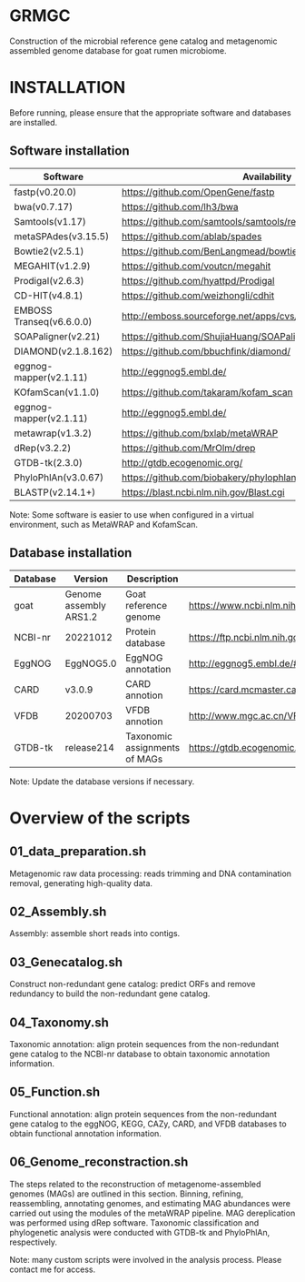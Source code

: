 # GRMGC
Construction of the microbial reference gene catalog and metagenomic assembled genome database for goat rumen microbiome.
# INSTALLATION
Before running, please ensure that the appropriate software and databases are installed.
## Software installation
|Software   |Availability   |
|--|--|
|fastp(v0.20.0)   |https://github.com/OpenGene/fastp   |
|bwa(v0.7.17)   |https://github.com/lh3/bwa   |
|Samtools(v1.17)   |https://github.com/samtools/samtools/releases/   |
|metaSPAdes(v3.15.5)   |https://github.com/ablab/spades   |
|Bowtie2(v2.5.1)   |https://github.com/BenLangmead/bowtie2   |
|MEGAHIT(v1.2.9)   |https://github.com/voutcn/megahit  |
|Prodigal(v2.6.3)   |https://github.com/hyattpd/Prodigal   |
|CD-HIT(v4.8.1)   |https://github.com/weizhongli/cdhit   |
|EMBOSS Transeq(v6.6.0.0)   |http://emboss.sourceforge.net/apps/cvs/emboss/apps/transeq.html  |
|SOAPaligner(v2.21)   |https://github.com/ShujiaHuang/SOAPaligner   |
|DIAMOND(v2.1.8.162)   |https://github.com/bbuchfink/diamond/   |
|eggnog-mapper(v2.1.11)   |http://eggnog5.embl.de/   |
|KOfamScan(v1.1.0)   |https://github.com/takaram/kofam_scan   |
|eggnog-mapper(v2.1.11)   |http://eggnog5.embl.de/   |
|metawrap(v1.3.2)   |https://github.com/bxlab/metaWRAP   |
|dRep(v3.2.2)   |https://github.com/MrOlm/drep   |
|GTDB-tk(2.3.0)   |http://gtdb.ecogenomic.org/   |
|PhyloPhlAn(v3.0.67)   |https://github.com/biobakery/phylophlan   |
|BLASTP(v2.14.1+)   |https://blast.ncbi.nlm.nih.gov/Blast.cgi   |

Note: Some software is easier to use when configured in a virtual environment, such as MetaWRAP and KofamScan.
## Database installation
|Database   |Version   |Description   |Availability   |
|--|--|--|--|
|goat   |Genome assembly ARS1.2   |Goat reference genome   |https://www.ncbi.nlm.nih.gov/datasets/genome/GCF_001704415.2/|
|NCBI-nr   | 20221012  |Protein database   |https://ftp.ncbi.nlm.nih.gov/blast/db/FASTA/   |
|EggNOG   |EggNOG5.0   |EggNOG annotation	|http://eggnog5.embl.de/#/app/downloads  |
|CARD   |v3.0.9   |CARD annotion   |https://card.mcmaster.ca   |   
|VFDB   |20200703   |VFDB annotion   |http://www.mgc.ac.cn/VFs/main.htm   |
|GTDB-tk   |release214    |Taxonomic assignments of MAGs   |https://gtdb.ecogenomic.org/downloads   |

Note: Update the database versions if necessary.

# Overview of the scripts
## 01_data_preparation.sh
Metagenomic raw data processing: reads trimming and DNA contamination removal, generating high-quality data.
## 02_Assembly.sh
Assembly: assemble short reads into contigs.
## 03_Genecatalog.sh
Construct non-redundant gene catalog: predict ORFs and remove redundancy to build the non-redundant gene catalog.
## 04_Taxonomy.sh
Taxonomic annotation: align protein sequences from the non-redundant gene catalog to the NCBI-nr database to obtain taxonomic annotation information.
## 05_Function.sh
Functional annotation: align protein sequences from the non-redundant gene catalog to the eggNOG, KEGG, CAZy, CARD, and VFDB databases to obtain functional annotation 
information.
## 06_Genome_reconstraction.sh
The steps related to the reconstruction of metagenome-assembled genomes (MAGs) are outlined in this section. Binning, refining, reassembling, annotating genomes, and estimating MAG abundances were carried out using the modules of the metaWRAP pipeline. MAG dereplication was performed using dRep software. Taxonomic classification and phylogenetic analysis were conducted with GTDB-tk and PhyloPhlAn, respectively.

Note: many custom scripts were involved in the analysis process. Please contact me for access.
